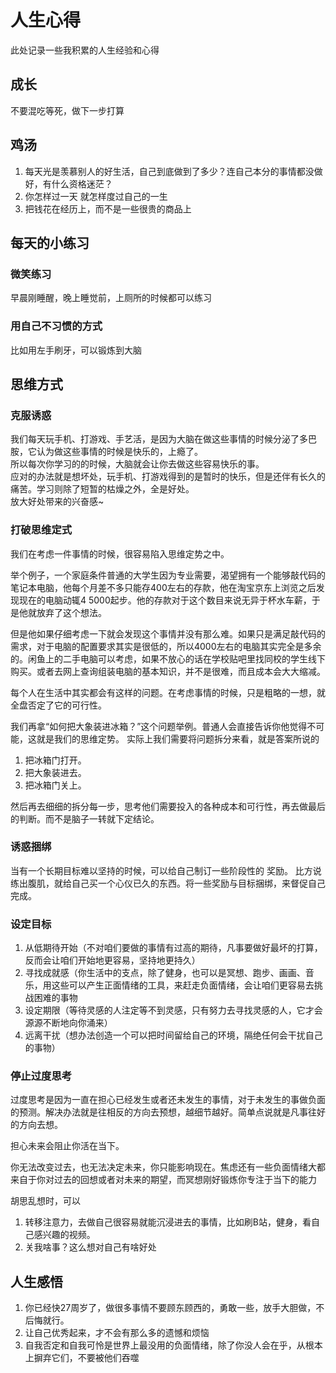 # 人生心得
此处记录一些我积累的人生经验和心得


## 成长
不要混吃等死，做下一步打算

## 鸡汤

1.  每天光是羡慕别人的好生活，自己到底做到了多少？连自己本分的事情都没做好，有什么资格迷茫？
2.  你怎样过一天  就怎样度过自己的一生
3.  把钱花在经历上，而不是一些很贵的商品上


## 每天的小练习

### 微笑练习
早晨刚睡醒，晚上睡觉前，上厕所的时候都可以练习

### 用自己不习惯的方式
比如用左手刷牙，可以锻炼到大脑

## 思维方式

### 克服诱惑

我们每天玩手机、打游戏、手艺活，是因为大脑在做这些事情的时候分泌了多巴胺，它认为做这些事情的时候是快乐的，上瘾了。  
所以每次你学习的的时候，大脑就会让你去做这些容易快乐的事。  
应对的办法就是想坏处，玩手机、打游戏得到的是暂时的快乐，但是还伴有长久的痛苦。学习则除了短暂的枯燥之外，全是好处。  
放大好处带来的兴奋感~


### 打破思维定式
我们在考虑一件事情的时候，很容易陷入思维定势之中。

举个例子，一个家庭条件普通的大学生因为专业需要，渴望拥有一个能够敲代码的笔记本电脑，他每个月差不多只能存400左右的存款，他在淘宝京东上浏览之后发现现在的电脑动辄4  5000起步。他的存款对于这个数目来说无异于杯水车薪，于是他就放弃了这个想法。

但是他如果仔细考虑一下就会发现这个事情并没有那么难。如果只是满足敲代码的需求，对于电脑的配置要求其实是很低的，所以4000左右的电脑其实完全是多余的。闲鱼上的二手电脑可以考虑，如果不放心的话在学校贴吧里找同校的学生线下购买。或者去网上查询组装电脑的基本知识，并不是很难，而且成本会大大缩减。

每个人在生活中其实都会有这样的问题。在考虑事情的时候，只是粗略的一想，就全盘否定了它的可行性。

我们再拿“如何把大象装进冰箱？”这个问题举例。普通人会直接告诉你他觉得不可能，这就是我们的思维定势。  实际上我们需要将问题拆分来看，就是答案所说的
1. 把冰箱门打开。
2.  把大象装进去。
3.  把冰箱门关上。

然后再去细细的拆分每一步，思考他们需要投入的各种成本和可行性，再去做最后的判断。而不是脑子一转就下定结论。

### 诱惑捆绑
当有一个长期目标难以坚持的时候，可以给自己制订一些阶段性的 奖励。
比方说练出腹肌，就给自己买一个心仪已久的东西。将一些奖励与目标捆绑，来督促自己完成。



### 设定目标
1.  从低期待开始（不对咱们要做的事情有过高的期待，凡事要做好最坏的打算，反而会让咱们开始地更容易，坚持地更持久）
2.  寻找成就感（你生活中的支点，除了健身，也可以是冥想、跑步、画画、音乐，用这些可以产生正面情绪的工具，来赶走负面情绪，会让咱们更容易去挑战困难的事物
3.  设定期限（等待灵感的人注定等不到灵感，只有努力去寻找灵感的人，它才会源源不断地向你涌来）
4.  远离干扰（想办法创造一个可以把时间留给自己的环境，隔绝任何会干扰自己的事物）

### 停止过度思考
过度思考是因为一直在担心已经发生或者还未发生的事情，对于未发生的事做负面的预测。解决办法就是往相反的方向去预想，越细节越好。简单点说就是凡事往好的方向去想。

担心未来会阻止你活在当下。

你无法改变过去，也无法决定未来，你只能影响现在。焦虑还有一些负面情绪大都来自于你对过去的回想或者对未来的期望，而冥想刚好锻炼你专注于当下的能力

胡思乱想时，可以
1.  转移注意力，去做自己很容易就能沉浸进去的事情，比如刷B站，健身，看自己感兴趣的视频。
2.  关我啥事？这么想对自己有啥好处




## 人生感悟

1.  你已经快27周岁了，做很多事情不要顾东顾西的，勇敢一些，放手大胆做，不后悔就行。
2.  让自己优秀起来，才不会有那么多的遗憾和烦恼
3.  自我否定和自我可怜是世界上最没用的负面情绪，除了你没人会在乎，从根本上摒弃它们，不要被他们吞噬